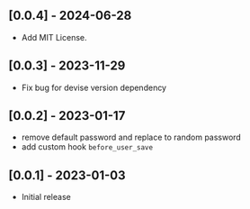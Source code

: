 ## [0.0.4] - 2024-06-28
- Add MIT License.

## [0.0.3] - 2023-11-29

- Fix bug for devise version dependency

## [0.0.2] - 2023-01-17

- remove default password and replace to random password
- add custom hook `before_user_save`

## [0.0.1] - 2023-01-03

- Initial release
